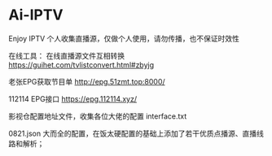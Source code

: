 # Ai-IPTV
Enjoy IPTV
个人收集直播源，仅做个人使用，请勿传播，也不保证时效性

在线工具： 在线直播源文件互相转换 https://guihet.com/tvlistconvert.html#zbyjg

老张EPG获取节目单 http://epg.51zmt.top:8000/

112114 EPG接口 https://epg.112114.xyz/

影视仓配置地址文件，收集各位大佬的配置 interface.txt

0821.json 大而全的配置，在饭太硬配置的基础上添加了若干优质点播源、直播线路和解析；
